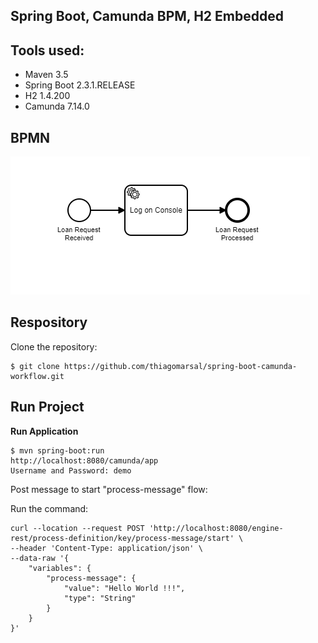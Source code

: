 Spring Boot, Camunda BPM, H2 Embedded
---------------------------------------------------

Tools used:
-----------

* Maven 3.5
* Spring Boot 2.3.1.RELEASE
* H2 1.4.200
* Camunda 7.14.0

BPMN
-

![Alt text](./src/main/resources/process-message.png?raw=true "Workflow")


Respository
---------

Clone the repository:

    $ git clone https://github.com/thiagomarsal/spring-boot-camunda-workflow.git

Run Project
-----------

**Run Application**

    $ mvn spring-boot:run
    http://localhost:8080/camunda/app
    Username and Password: demo

Post message to start "process-message" flow:

Run the command:

```
curl --location --request POST 'http://localhost:8080/engine-rest/process-definition/key/process-message/start' \
--header 'Content-Type: application/json' \
--data-raw '{
    "variables": {
        "process-message": {
            "value": "Hello World !!!",
            "type": "String"
        }
    }
}'
```